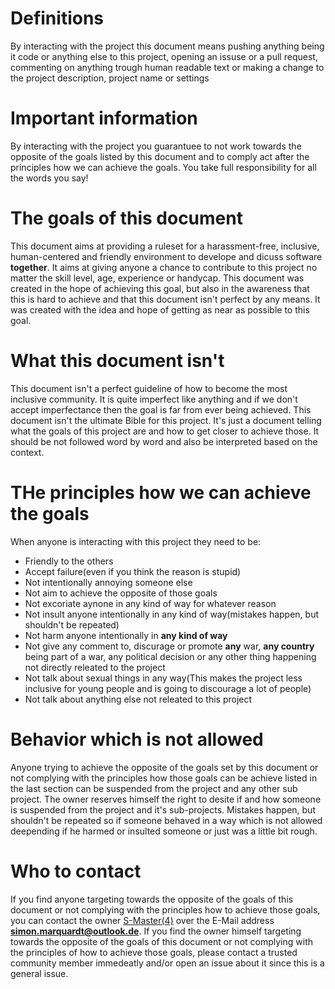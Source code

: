# Definitions
By interacting with the project this document means pushing anything being it code or anything else to this project, opening an issuse or a pull request, commenting on anything trough human readable text or making a change to the project description, project name or settings

# Important information
By interacting with the project you guarantuee to not work towards the opposite of the goals listed by this document and to comply act after the principles how we can achieve the goals.
You take full responsibility for all the words you say!

# The goals of this document
This document aims at providing a ruleset for a harassment-free, inclusive, human-centered and friendly environment to develope and dicuss software **together**.
It aims at giving anyone a chance to contribute to this project no matter the skill level, age, experience or handycap.
This document was created in the hope of achieving this goal, but also in the awareness that this is hard to achieve and that this document isn't perfect by any means.
It was created with the idea and hope of getting as near as possible to this goal.

# What this document isn't
This document isn't a perfect guideline of how to become the most inclusive community.
It is quite imperfect like anything and if we don't accept imperfectance then the goal is far from ever being achieved.
This document isn't the ultimate Bible for this project.
It's just a document telling what the goals of this project are and how to get closer to achieve those.
It should be not followed word by word and also be interpreted based on the context.

# THe principles how we can achieve the goals
When anyone is interacting with this project they need to be:
+ Friendly to the others
+ Accept failure(even if you think the reason is stupid)
+ Not intentionally annoying someone else
+ Not aim to achieve the opposite of those goals
+ Not excoriate aynone in any kind of way for whatever reason
+ Not insult anyone intentionally in any kind of way(mistakes happen, but shouldn't be repeated)
+ Not harm anyone intentionally in **any kind of way**
+ Not give any comment to, discurage or promote **any** war, **any country** being part of a war, any political decision or any other thing happening not directly releated to the project
+ Not talk about sexual things in any way(This makes the project less inclusive for young people and is going to discourage a lot of people)
+ Not talk about anything else not releated to this project

# Behavior which is not allowed
Anyone trying to achieve the opposite of the goals set by this document or not complying with the principles how those goals can be achieve listed in the last section can be suspended from the project and any other sub project.
The owner reserves himself the right to desite if and how someone is suspended from the project and it's sub-projects.
Mistakes happen, but shouldn't be repeated so if someone behaved in a way which is not allowed deepending if he harmed or insulted someone or just was a little bit rough.

# Who to contact
If you find anyone targeting towards the opposite of the goals of this document or not complying with the principles how to achieve those goals, you can contact the owner [S-Master(4)](https://www.github.com/SMASTER4) over the E-Mail address **[simon.marquardt@outlook.de](mailto:simon.marquardt@outlook.de)**.
If you find the owner himself targeting towards the opposite of the goals of this document or not complying with the principles of how to achieve those goals, please contact a trusted community member immedeatly and/or open an issue about it since this is a general issue.
